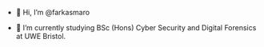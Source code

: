 - 👋 Hi, I’m @farkasmaro

- 🌱 I’m currently studying BSc (Hons) Cyber Security and Digital Forensics at UWE Bristol.

